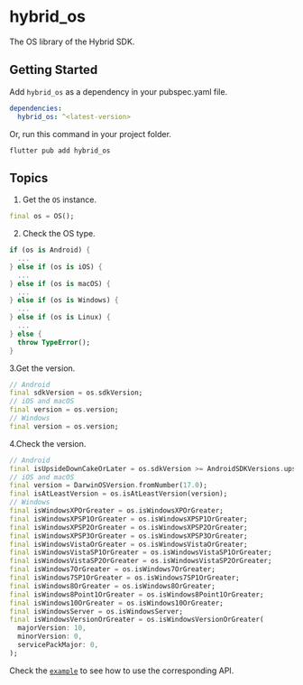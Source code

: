 # hybrid_os

The OS library of the Hybrid SDK.

## Getting Started

Add `hybrid_os` as a dependency in your pubspec.yaml file.

``` YAML
dependencies:
  hybrid_os: ^<latest-version>
```

Or, run this command in your project folder.

``` shell
flutter pub add hybrid_os
```

## Topics

1. Get the `OS` instance.
``` Dart
final os = OS();
```
2. Check the OS type.
``` Dart
if (os is Android) {
  ...
} else if (os is iOS) {
  ...
} else if (os is macOS) {
  ...
} else if (os is Windows) {
  ...
} else if (os is Linux) {
  ...
} else {
  throw TypeError();
}
```
3.Get the version.
``` Dart
// Android
final sdkVersion = os.sdkVersion;
// iOS and macOS
final version = os.version;
// Windows
final version = os.version;
```
4.Check the version.
``` Dart
// Android
final isUpsideDownCakeOrLater = os.sdkVersion >= AndroidSDKVersions.upsideDownCake;
// iOS and macOS
final version = DarwinOSVersion.fromNumber(17.0);
final isAtLeastVersion = os.isAtLeastVersion(version);
// Windows
final isWindowsXPOrGreater = os.isWindowsXPOrGreater;
final isWindowsXPSP1OrGreater = os.isWindowsXPSP1OrGreater;
final isWindowsXPSP2OrGreater = os.isWindowsXPSP2OrGreater;
final isWindowsXPSP3OrGreater = os.isWindowsXPSP3OrGreater;
final isWindowsVistaOrGreater = os.isWindowsVistaOrGreater;
final isWindowsVistaSP1OrGreater = os.isWindowsVistaSP1OrGreater;
final isWindowsVistaSP2OrGreater = os.isWindowsVistaSP2OrGreater;
final isWindows7OrGreater = os.isWindows7OrGreater;
final isWindows7SP1OrGreater = os.isWindows7SP1OrGreater;
final isWindows8OrGreater = os.isWindows8OrGreater;
final isWindows8Point1OrGreater = os.isWindows8Point1OrGreater;
final isWindows10OrGreater = os.isWindows10OrGreater;
final isWindowsServer = os.isWindowsServer;
final isWindowsVersionOrGreater = os.isWindowsVersionOrGreater(
  majorVersion: 10,
  minorVersion: 0,
  servicePackMajor: 0,
);
```

Check the [`example`][1] to see how to use the corresponding API.

[1]: example